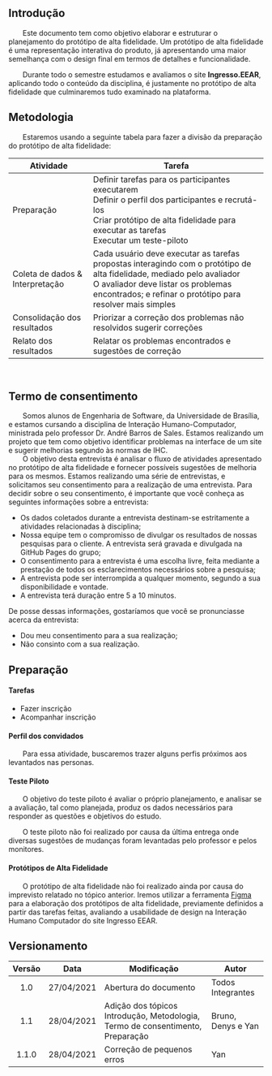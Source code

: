 ## Introdução
&emsp;&emsp;Este documento tem como objetivo elaborar e estruturar o planejamento do protótipo de alta fidelidade. Um protótipo de alta fidelidade é uma representação interativa do produto, já apresentando uma maior semelhança com o design final em termos de detalhes e funcionalidade.

&emsp;&emsp;Durante todo o semestre estudamos e avaliamos o site <strong>Ingresso.EEAR</strong>, aplicando todo o conteúdo da disciplina, é justamente no protótipo de alta fidelidade que culminaremos tudo examinado na plataforma.

## Metodologia
&emsp;&emsp;Estaremos usando a seguinte tabela para fazer a divisão da preparação do protótipo de alta fidelidade:
</p>

| Atividade | Tarefa |
|--|--|
| Preparação |Definir tarefas para os participantes executarem<br> Definir o perfil dos participantes e recrutá-los<br>Criar protótipo de alta fidelidade para executar as tarefas<br>Executar um teste-piloto<br> |
| Coleta de dados & Interpretação | Cada usuário deve executar as tarefas propostas interagindo com o protótipo de alta fidelidade, mediado pelo avaliador<br> O avaliador deve listar os problemas encontrados; e refinar o protótipo para resolver mais simples<br>|
| Consolidação dos resultados<br> | Priorizar a correção dos problemas não resolvidos sugerir correções<br> |
| Relato dos resultados<br> | Relatar os problemas encontrados e sugestões de correção<br> |
</br>

## Termo de consentimento
&emsp;&emsp;Somos alunos de Engenharia de Software, da Universidade de Brasília, e estamos cursando a disciplina de Interação Humano-Computador, ministrada pelo professor Dr. André Barros de Sales. Estamos realizando um projeto que tem como objetivo identificar problemas na interface de um site e sugerir melhorias segundo às normas de IHC. <br>
&emsp;&emsp;O objetivo desta entrevista é analisar o fluxo de atividades apresentado no protótipo de alta fidelidade e fornecer possíveis sugestões de melhoria para os mesmos. Estamos realizando uma série de entrevistas, e solicitamos seu consentimento para a realização de uma entrevista. Para decidir sobre o seu consentimento, é importante que você conheça as seguintes informações sobre a entrevista:

- Os dados coletados durante a entrevista destinam-se estritamente a atividades relacionadas à disciplina;
- Nossa equipe tem o compromisso de divulgar os resultados de nossas pesquisas para o cliente. A entrevista será gravada e divulgada na GitHub Pages do grupo;
- O consentimento para a entrevista é uma escolha livre, feita mediante a prestação de todos os esclarecimentos necessários sobre a pesquisa;
- A entrevista pode ser interrompida a qualquer momento, segundo a sua disponibilidade e vontade.
- A entrevista terá duração entre 5 a 10 minutos.

De posse dessas informações, gostaríamos que você se pronunciasse acerca da entrevista: <br>

- Dou meu consentimento para a sua realização;
- Não consinto com a sua realização.

## Preparação
#### Tarefas
- Fazer inscrição
- Acompanhar inscrição

#### Perfil dos convidados
&emsp;&emsp;Para essa atividade, buscaremos trazer alguns perfis próximos aos levantados nas personas.

#### Teste Piloto
&emsp;&emsp;O objetivo do teste piloto é avaliar o próprio planejamento, e analisar se a avaliação, tal como planejada, produz os dados necessários para responder as questões e objetivos do estudo. 

&emsp;&emsp;O teste piloto não foi realizado por causa da última entrega onde diversas sugestões de mudanças foram levantadas pelo professor e pelos monitores. 

#### Protótipos de Alta Fidelidade
&emsp;&emsp;O protótipo de alta fidelidade não foi realizado ainda por causa do imprevisto relatado no tópico anterior. Iremos utilizar a ferramenta [Figma](https://www.figma.com/) para a elaboração dos protótipos de alta fidelidade, previamente definidos a partir das tarefas feitas, avaliando a usabilidade de design na Interação Humano Computador do site Ingresso EEAR.


## Versionamento
|Versão|Data|Modificação|Autor|
|:-:|--|--|--|
|1.0|27/04/2021|Abertura do documento| Todos Integrantes |
|1.1|28/04/2021|Adição dos tópicos Introdução, Metodologia, Termo de consentimento, Preparação | Bruno, Denys e Yan |
|1.1.0| 28/04/2021 |Correção de pequenos erros | Yan |
